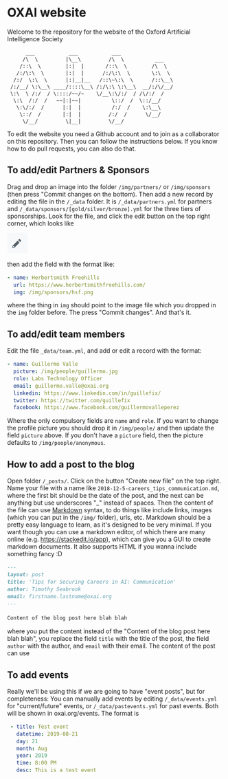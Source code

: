 # OXAI website

Welcome to the repository for the website of the Oxford Artificial Intelligence Society

```
      ___           ___           ___                 
     /\  \         |\__\         /\  \          ___   
    /::\  \        |:|  |       /::\  \        /\  \  
   /:/\:\  \       |:|  |      /:/\:\  \       \:\  \ 
  /:/  \:\  \      |:|__|__   /::\~\:\  \      /::\__\
 /:/__/ \:\__\ ____/::::\__\ /:/\:\ \:\__\  __/:/\/__/
 \:\  \ /:/  / \::::/~~/~    \/__\:\/:/  / /\/:/  /   
  \:\  /:/  /   ~~|:|~~|          \::/  /  \::/__/    
   \:\/:/  /      |:|  |          /:/  /    \:\__\    
    \::/  /       |:|  |         /:/  /      \/__/    
     \/__/         \|__|         \/__/                
```

To edit the website you need a Github account and to join as a collaborator on this repository. Then you can follow the instructions below. If you know how to do pull requests, you can also do that.

## To add/edit Partners & Sponsors

Drag and drop an image into the folder `/img/partners/` or `/img/sponsors` (then press "Commit changes on the bottom).
Then add a new record by editing the file in the `/_data` folder. It is `/_data/partners.yml` for partners and `/_data/sponsors/[gold/silver/bronze].yml` for the three tiers of sponsorships. Look for the file, and click the edit button on the top right corner, which looks like

![edit button](/img/edit_button.png)

then add the field with the format like:

```yaml
- name: Herbertsmith Freehills
  url: https://www.herbertsmithfreehills.com/
  img: /img/sponsors/hsf.png
```

where the thing in `img` should point to the image file which you dropped in the `img` folder before. The press "Commit changes". And that's it.

## To add/edit team members

Edit the file `_data/team.yml`, and add or edit a record with the format:

```yaml
- name: Guillermo Valle
  picture: /img/people/guillermo.jpg
  role: Labs Technology Officer
  email: guillermo.valle@oxai.org
  linkedin: https://www.linkedin.com/in/guillefix/
  twitter: https://twitter.com/guillefix
  facebook: https://www.facebook.com/guillermovalleperez
```

Where the only compulsory fields are `name` and `role`. If you want to change the profile picture you should drop it in `/img/people/` and then update the field `picture` above. If you don't have a `picture` field, then the picture defaults to `/img/people/anonymous`.

## How to add a post to the blog

Open folder `/_posts/`. Click on the button "Create new file" on the top right. Name your file with a name like `2018-12-5-careers_tips_communication.md`, where the first bit should be the date of the post, and the next can be anything but use underscores "\_" instead of spaces. Then the content of the file can use [Markdown](https://daringfireball.net/projects/markdown/) syntax, to do things like include links, images (which you can put in the `/img/` folder), urls, etc. Markdown should be a pretty easy language to learn, as it's designed to be very minimal. If you want though you can use a markdown editor, of which there are many online (e.g. https://stackedit.io/app), which can give you a GUI to create markdown documents. It also supports HTML if you wanna include something fancy :D

```md
---
layout: post 
title: 'Tips for Securing Careers in AI: Communication'
author: Timothy Seabrook
email: firstname.lastname@oxai.org
---

Content of the blog post here blah blah

```

where you put the content instead of the "Content of the blog post here blah blah", you replace the field `title` with the title of the post, the field `author` with the author, and `email` with their email. The content of the post can use 

## To add events
Really we'll be using this if we are going to have "event posts", but for completeness: You can manually add events by editing `/_data/events.yml` for "current/future" events, or `/_data/pastevents.yml` for past events. Both will be shown in oxai.org/events. The format is

```yaml
 - title: Test event
   datetime: 2019-08-21
   day: 21
   month: Aug
   year: 2019
   time: 8:00 PM
   desc: This is a test event
```

<!--## Updating navigation bar
You can also add/edit fields in `/_data/navigation.yml` which will update the Links on the top navigation bar of the website (note that some links are fixed. Hmm, I need to fix that.)-->
